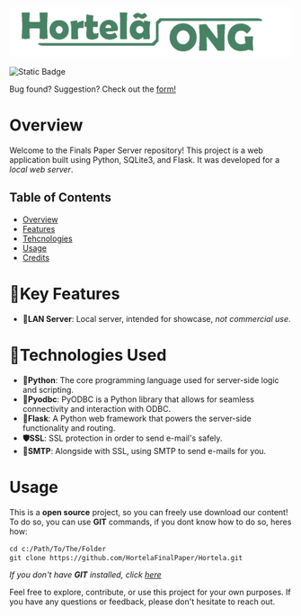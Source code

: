 ![logoWideS](.html/static/image/logoWideS.png)

![Static Badge](https://img.shields.io/badge/Version-2.4.6-white?labelColor=%23ff&color=%235aa02c)


Bug found? Suggestion? Check out the [form!](https://docs.google.com/forms/d/e/1FAIpQLSe7E4BD5KrTsHNDCq1aUhnUfxtI9J1ATuiD2UITPPdPbDUxwA/viewform)

# Overview
Welcome to the Finals Paper Server repository! This project is a web application built using Python, SQLite3, and Flask. It was developed for a *local web server*.

## Table of Contents
- [Overview](#overview)
- [Features](#key-features)
- [Tehcnologies](#technologies-used)
- [Usage](#usage)
- [Credits](#credits)

# 🔑Key Features
- **📡LAN Server**: Local server, intended for showcase, *not commercial use*.

# 🦾Technologies Used
- **🐍Python**: The core programming language used for server-side logic and scripting.
- **💽Pyodbc**: PyODBC is a Python library that allows for seamless connectivity and interaction with ODBC.
- **📡Flask**: A Python web framework that powers the server-side functionality and routing.
- **🛡️SSL**: SSL protection in order to send e-mail's safely.
- **📝SMTP**: Alongside with SSL, using SMTP to send e-mails for you.

# Usage
This is a **open source** project, so you can freely use download our content!
To do so, you can use **GIT** commands, if you dont know how to do so, heres how:
```
cd c:/Path/To/The/Folder
git clone https://github.com/HortelaFinalPaper/Hortela.git
```
*If you *don't* have **GIT** installed, click [here](https://git-scm.com/downloads)*

Feel free to explore, contribute, or use this project for your own purposes. If you have any questions or feedback, please don't hesitate to reach out.
